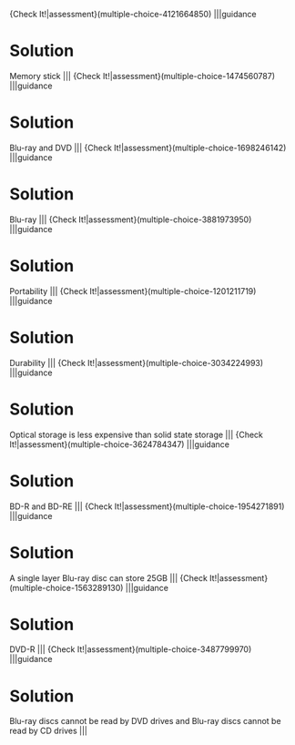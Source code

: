 {Check It!|assessment}(multiple-choice-4121664850)
|||guidance
# Solution

Memory stick
|||
{Check It!|assessment}(multiple-choice-1474560787)
|||guidance
# Solution

Blu-ray and DVD
|||
{Check It!|assessment}(multiple-choice-1698246142)
|||guidance
# Solution

Blu-ray
|||
{Check It!|assessment}(multiple-choice-3881973950)
|||guidance
# Solution

Portability
|||
{Check It!|assessment}(multiple-choice-1201211719)
|||guidance
# Solution

Durability
|||
{Check It!|assessment}(multiple-choice-3034224993)
|||guidance
# Solution

Optical storage is less expensive than solid state storage
|||
{Check It!|assessment}(multiple-choice-3624784347)
|||guidance
# Solution

BD-R and BD-RE
|||
{Check It!|assessment}(multiple-choice-1954271891)
|||guidance
# Solution

A single layer Blu-ray disc can store 25GB
|||
{Check It!|assessment}(multiple-choice-1563289130)
|||guidance
# Solution

DVD-R
|||
{Check It!|assessment}(multiple-choice-3487799970)
|||guidance
# Solution

Blu-ray discs cannot be read by DVD drives and Blu-ray discs cannot be read by CD drives
|||
